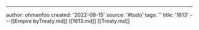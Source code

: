 ---
author: ohmanfoo
created: '2022-09-15'
source: '#todo'
tags: ''
title: '1613'
---[[Empire byTreaty.md]]
[[1613.md]]
[[Treaty.md]]
